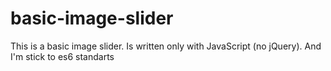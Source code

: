# basic-image-slider

This is a basic image slider. Is written only with JavaScript (no jQuery). And I'm stick to es6 standarts
